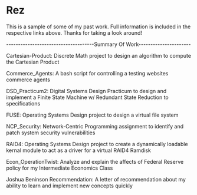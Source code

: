 Rez
===

This is a sample of some of my past work.
Full information is included in the respective links above.
Thanks for taking a look around!



-------------------------------------Summary Of Work----------------------

Cartesian-Product: Discrete Math project to design an algorithm to compute the Cartesian Product

Commerce_Agents: A bash script for controlling a testing websites commerce agents

DSD_Practicum2: Digital Systems Design Practicum to design and implement a Finite State Machine w/ Redundant 
State Reduction to specifications

FUSE: Operating Systems Design project to design a virtual file system

NCP_Security: Network-Centric Programming assignment to identify and patch system security vulnerabilities

RAID4: Operating Systems Design project to create a dynamically loadable kernal module to act as a driver for
a virtual RAID4 Ramdisk

Econ_OperationTwist: Analyze and explain the affects of Federal Reserve policy for my Intermediate Economics Class

Joshua Beninson Recommendation: A letter of recommendation about my ability to  learn and implement new concepts quickly
